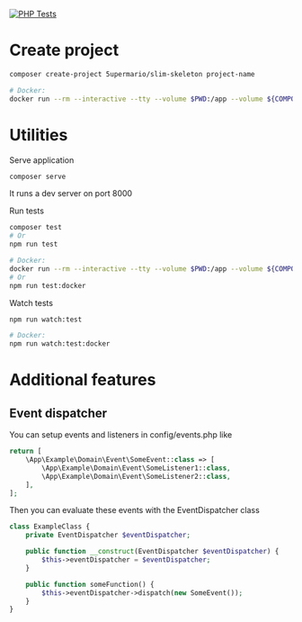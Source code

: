 [![PHP Tests](https://github.com/5upermario/slim-skeleton/actions/workflows/php.yml/badge.svg?branch=master)](https://github.com/5upermario/slim-skeleton/actions/workflows/php.yml)

# Create project

```bash
composer create-project 5upermario/slim-skeleton project-name

# Docker:
docker run --rm --interactive --tty --volume $PWD:/app --volume ${COMPOSER_HOME:-$HOME/.composer}:/tmp composer create-project 5upermario/slim-skeleton project-name
```

# Utilities

Serve application
```bash
composer serve
```

It runs a dev server on port 8000

Run tests
```bash
composer test
# Or
npm run test

# Docker:
docker run --rm --interactive --tty --volume $PWD:/app --volume ${COMPOSER_HOME:-$HOME/.composer}:/tmp composer test
# Or
npm run test:docker
```

Watch tests

```bash
npm run watch:test

# Docker:
npm run watch:test:docker
```

# Additional features

## Event dispatcher

You can setup events and listeners in config/events.php like

```php
return [
    \App\Example\Domain\Event\SomeEvent::class => [
        \App\Example\Domain\Event\SomeListener1::class,
        \App\Example\Domain\Event\SomeListener2::class,
    ],
];
```

Then you can evaluate these events with the EventDispatcher class

```php
class ExampleClass {
    private EventDispatcher $eventDispatcher;

    public function __construct(EventDispatcher $eventDispatcher) {
        $this->eventDispatcher = $eventDispatcher;
    }

    public function someFunction() {
        $this->eventDispatcher->dispatch(new SomeEvent());
    }
}
```
